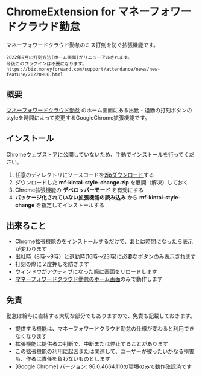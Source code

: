 # ChromeExtension for マネーフォワードクラウド勤怠
マネーフォワードクラウド勤怠のミス打刻を防ぐ拡張機能です。

```
2022年9月に打刻方法(ホーム画面)がリニューアルされます。
今後このプラグインは不要になります。
https://biz.moneyforward.com/support/attendance/news/new-feature/20220906.html
```

## 概要
[マネーフォワードクラウド勤怠](https://biz.moneyforward.com/attendance) のホーム画面にある出勤・退勤の打刻ボタンのstyleを時間によって変更するGoogleChrome拡張機能です。

## インストール
Chromeウェブストアに公開していないため、手動でインストールを行ってください。

1. 任意のディレクトリにソースコードを[zipダウンロード](https://github.com/nokonpt/mf-kintai-style-change/archive/refs/heads/main.zip)する
2. ダウンロードした **mf-kintai-style-change.zip** を展開（解凍）しておく
3. Chrome拡張機能の **デベロッパーモード** を有効にする
4. **パッケージ化されていない拡張機能の読み込み** から **mf-kintai-style-change** を指定してインストールする

## 出来ること
- Chrome拡張機能のをインストールするだけで、あとは時間になったら表示が変わります
- 出社時（8時〜9時）と退勤時(16時〜23時)に必要なボタンのみ表示されます
- 打刻の際に２度押しを防ぎます
- ウィンドウがアクティブになった際に画面をリロードします
- [マネーフォワードクラウド勤怠のホーム画面](https://attendance.moneyforward.com/my_page)のみで動作します

## 免責
勤怠は給与に直結する大切な部分でもありますので、免責も記載しておきます。
- 提供する機能は、マネーフォワードクラウド勤怠の仕様が変わると利用できなくなります
- 拡張機能は提供者の判断で、中断または停止することがあります
- この拡張機能の利用に起因または関連して、ユーザーが被ったいかなる損害も、作者は責任を負わないものとします
- [Google Chrome] バージョン: 96.0.4664.110の環境のみで動作確認済です

